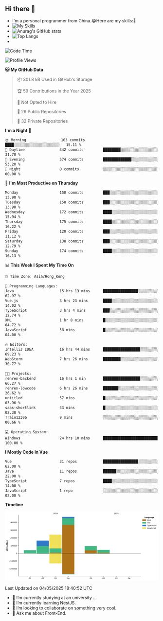 ## Hi there 👋
- I'm a personal programmer from China.😂Here are my skills:🤔
- [![My Skills](https://skillicons.dev/icons?i=js,html,css,vue,typescript,java,golang)](https://skillicons.dev)
- ![Anurag's GitHub stats](https://github-readme-stats.vercel.app/api?username=FluffyChi-Xing&count_private=true&show_icons=true&theme=radical)
- ![Top Langs](https://github-readme-stats.vercel.app/api/top-langs/?username=FluffyChi-Xing)
- <!--START_SECTION:waka-->
![Code Time](http://img.shields.io/badge/Code%20Time-1%2C399%20hrs%2010%20mins-blue)

![Profile Views](http://img.shields.io/badge/Profile%20Views-0-blue)

**🐱 My GitHub Data** 

> 📦 301.8 kB Used in GitHub's Storage 
 > 
> 🏆 59 Contributions in the Year 2025
 > 
> 🚫 Not Opted to Hire
 > 
> 📜 29 Public Repositories 
 > 
> 🔑 32 Private Repositories 
 > 
**I'm a Night 🦉** 

```text
🌞 Morning                163 commits         ████░░░░░░░░░░░░░░░░░░░░░   15.11 % 
🌆 Daytime                342 commits         ████████░░░░░░░░░░░░░░░░░   31.70 % 
🌃 Evening                574 commits         █████████████░░░░░░░░░░░░   53.20 % 
🌙 Night                  0 commits           ░░░░░░░░░░░░░░░░░░░░░░░░░   00.00 % 
```
📅 **I'm Most Productive on Thursday** 

```text
Monday                   150 commits         ███░░░░░░░░░░░░░░░░░░░░░░   13.90 % 
Tuesday                  150 commits         ███░░░░░░░░░░░░░░░░░░░░░░   13.90 % 
Wednesday                172 commits         ████░░░░░░░░░░░░░░░░░░░░░   15.94 % 
Thursday                 175 commits         ████░░░░░░░░░░░░░░░░░░░░░   16.22 % 
Friday                   120 commits         ███░░░░░░░░░░░░░░░░░░░░░░   11.12 % 
Saturday                 138 commits         ███░░░░░░░░░░░░░░░░░░░░░░   12.79 % 
Sunday                   174 commits         ████░░░░░░░░░░░░░░░░░░░░░   16.13 % 
```


📊 **This Week I Spent My Time On** 

```text
🕑︎ Time Zone: Asia/Hong_Kong

💬 Programming Languages: 
Java                     15 hrs 13 mins      ████████████████░░░░░░░░░   62.97 % 
Vue.js                   3 hrs 23 mins       ████░░░░░░░░░░░░░░░░░░░░░   14.02 % 
TypeScript               3 hrs 4 mins        ███░░░░░░░░░░░░░░░░░░░░░░   12.74 % 
XML                      1 hr 8 mins         █░░░░░░░░░░░░░░░░░░░░░░░░   04.72 % 
JavaScript               58 mins             █░░░░░░░░░░░░░░░░░░░░░░░░   04.00 % 

🔥 Editors: 
IntelliJ IDEA            16 hrs 44 mins      █████████████████░░░░░░░░   69.23 % 
WebStorm                 7 hrs 26 mins       ████████░░░░░░░░░░░░░░░░░   30.77 % 

🐱‍💻 Projects: 
renren-backend           16 hrs 1 min        █████████████████░░░░░░░░   66.27 % 
renren-lowcode           6 hrs 26 mins       ███████░░░░░░░░░░░░░░░░░░   26.62 % 
untitled                 57 mins             █░░░░░░░░░░░░░░░░░░░░░░░░   03.96 % 
saas-shortlink           33 mins             █░░░░░░░░░░░░░░░░░░░░░░░░   02.30 % 
Train12306               9 mins              ░░░░░░░░░░░░░░░░░░░░░░░░░   00.66 % 

💻 Operating System: 
Windows                  24 hrs 10 mins      █████████████████████████   100.00 % 
```

**I Mostly Code in Vue** 

```text
Vue                      31 repos            ████████████████░░░░░░░░░   62.00 % 
Java                     11 repos            ██████░░░░░░░░░░░░░░░░░░░   22.00 % 
TypeScript               7 repos             ████░░░░░░░░░░░░░░░░░░░░░   14.00 % 
JavaScript               1 repo              ░░░░░░░░░░░░░░░░░░░░░░░░░   02.00 % 
```



**Timeline**

![Lines of Code chart](https://raw.githubusercontent.com/FluffyChi-Xing/FluffyChi-Xing/main/assets/bar_graph.png)


 Last Updated on 04/05/2025 18:40:52 UTC
<!--END_SECTION:waka-->
- 🔭 I’m currently studying at an university ...
- 🌱 I’m currently learning NestJS.
- 👯 I’m looking to collaborate on something very cool.
- 💬 Ask me about Front-End.
